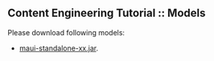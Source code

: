 ## Content Engineering Tutorial :: Models

Please download following models:

* [maui-standalone-xx.jar](https://github.com/zelandiya/maui-standalone/releases).

